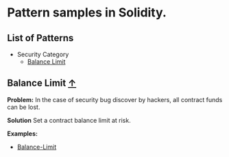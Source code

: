 # Pattern samples in Solidity.

## List of Patterns

* Security Category
	* [Balance Limit](#Balance-Limit)
    
## <a name="Balance-Limit">Balance Limit</a> [&#8593;](#list-of-patterns)

**Problem:** In the case of security bug discover by hackers, all contract funds can be lost. 

**Solution** Set a contract balance limit at risk.

**Examples:**
* [Balance-Limit](./Balance-Limit)